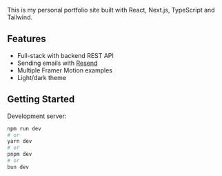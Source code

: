 This is my personal portfolio site built with React, Next.js, TypeScript and Tailwind.

## Features

- Full-stack with backend REST API
- Sending emails with [Resend](https://resend.com)
- Multiple Framer Motion examples
- Light/dark theme

## Getting Started

Development server:

```bash
npm run dev
# or
yarn dev
# or
pnpm dev
# or
bun dev
```
